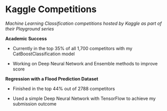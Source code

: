 # Kaggle Competitions
*Machine Learning Classification competitions hosted by Kaggle as part of their Playground series*


**Academic Success**

- Currently in the top 35% of all 1,700 competitors with my CatBoostClassification model

- Working on Deep Neural Network and Ensemble methods to improve score



**Regression with a Flood Prediction Dataset**

- Finished in the top 44% out of 2788 competitors

- Used a simple Deep Neural Network with TensorFlow to achieve my submission outcome
